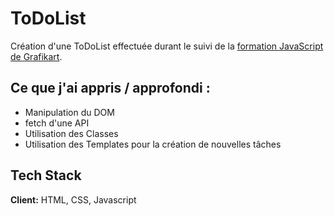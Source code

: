 # ToDoList

Création d'une ToDoList effectuée durant le suivi de la [formation JavaScript de Grafikart](https://grafikart.fr/formations/formation-javascript).




## Ce que j'ai appris / approfondi :

- Manipulation du DOM
- fetch d'une API 
- Utilisation des Classes
- Utilisation des Templates pour la création de nouvelles tâches


## Tech Stack

**Client:** HTML, CSS, Javascript


